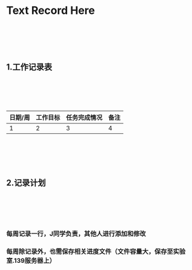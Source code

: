 # Text Record Here
<br><br><br><br>
## 1.工作记录表
<br><br><br><br>

|日期/周|工作目标|任务完成情况|备注|
|:---|:---|:---|:---|
| 1|2 |3 |4 |
<br><br><br><br>


## 2.记录计划
<br><br><br><br>
### 每周记录一行，J同学负责，其他人进行添加和修改
### 每周除记录外，也需保存相关进度文件（文件容量大，保存至实验室.139服务器上）
